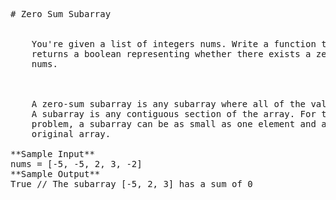 <pre>
# Zero Sum Subarray

  
    You're given a list of integers nums. Write a function that
    returns a boolean representing whether there exists a zero-sum subarray of
    nums.
  

  
    A zero-sum subarray is any subarray where all of the values add up to zero.
    A subarray is any contiguous section of the array. For the purposes of this
    problem, a subarray can be as small as one element and as long as the
    original array.
  
**Sample Input**
nums = [-5, -5, 2, 3, -2]
**Sample Output**
True // The subarray [-5, 2, 3] has a sum of 0

</pre>